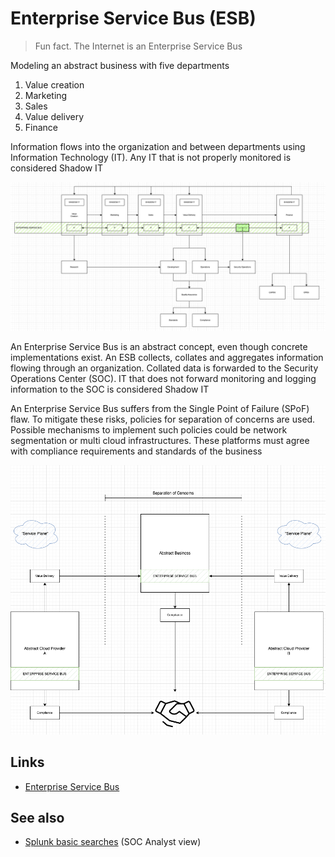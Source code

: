 # Enterprise Service Bus (ESB)

> Fun fact. The Internet is an Enterprise Service Bus

Modeling an abstract business with five departments

1. Value creation
2. Marketing
3. Sales
4. Value delivery
5. Finance

Information flows into the organization and between departments using Information Technology (IT). Any IT that is not properly monitored is considered Shadow IT

![enterprise service bus](esb.png "Enterprise Service Bus")

An Enterprise Service Bus is an abstract concept, even though concrete implementations exist. An ESB collects, collates and aggregates information flowing through an organization. Collated data is forwarded to the Security Operations Center (SOC). IT that does not forward monitoring and logging information to the SOC is considered Shadow IT

An Enterprise Service Bus suffers from the Single Point of Failure (SPoF) flaw. To mitigate these risks, policies for separation of concerns are used. Possible mechanisms to implement such policies could be network segmentation or multi cloud infrastructures. These platforms must agree with compliance requirements and standards of the business

![Separation of Concerns](cloud.png "Abstract Cloud Provider")

## Links

- [Enterprise Service Bus](https://en.wikipedia.org/wiki/Enterprise_service_bus)

## See also

- [Splunk basic searches](https://docs.splunk.com/Documentation/Splunk/9.0.4/SearchTutorial/Startsearching) (SOC Analyst view)
